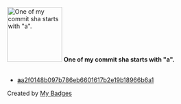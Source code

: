<img src="https://my-badges.github.io/my-badges/a-commit.png" alt="One of my commit sha starts with &quot;a&quot;." title="One of my commit sha starts with &quot;a&quot;." width="128">
<strong>One of my commit sha starts with &quot;a&quot;.</strong>
<br><br>

- <a href="https://github.com/dottxado/email-fields-for-woocommerce/commit/aa2f0148b097b786eb6601617b2e19b18966b6a1"><strong>a</strong>a2f0148b097b786eb6601617b2e19b18966b6a1</a>


Created by <a href="https://github.com/my-badges/my-badges">My Badges</a>